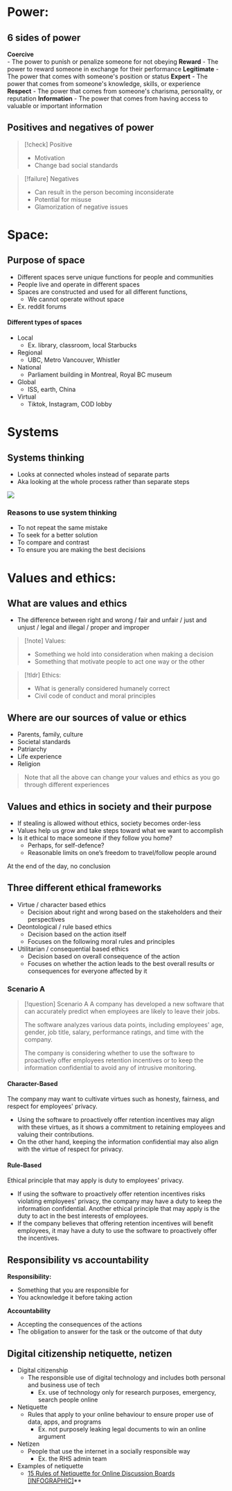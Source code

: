 
# Power: 

## 6 sides of power

**Coercive**   
	-  The power to punish or penalize someone for not obeying
**Reward**
	- The power to reward someone in exchange for their performance
**Legitimate**
	- The power that comes with someone's position or status
**Expert**
	- The power that comes from someone's knowledge, skills, or experience
**Respect** 
	- The power that comes from someone's charisma, personality, or reputation
**Information**
	- The power that comes from having access to valuable or important information

## Positives and negatives of power

>[!check] Positive
>- Motivation
>- Change bad social standards

>[!failure] Negatives
> - Can result in the person becoming inconsiderate  
> - Potential for misuse
> - Glamorization of negative issues


# Space:

## Purpose of space

- Different spaces serve unique functions for people and communities
- People live and operate in different spaces
- Spaces are constructed and used for all different functions,
	- We cannot operate without space
- Ex. reddit forums

#### Different types of spaces

- Local
	- Ex. library, classroom, local Starbucks
- Regional
	- UBC, Metro Vancouver, Whistler
- National
	- Parliament building in Montreal, Royal BC museum
- Global
	- ISS, earth, China
- Virtual
	- Tiktok, Instagram, COD lobby

# Systems

## Systems thinking

- Looks at connected wholes instead of separate parts
- Aka looking at the whole process rather than separate steps

**![](https://lh7-us.googleusercontent.com/jOOQJQJONGqmjdjoQ-R7NxBikMMdduenMLRva029ZJp__yRGw6ncewrFoIAASI1ywqCjrcJoNSg8_XB4fkN673wHjbup-SMKaw_mYSuUW5ExNgQHNHmOhLrcmZSp9TgFnmNuU2-wWIH5UC8_siGp7A)**

### Reasons to use system thinking

- To not repeat the same mistake
- To seek for a better solution
- To compare and contrast
- To ensure you are making the best decisions

# Values and ethics:

## What are values and ethics

- The difference between right and wrong / fair and unfair / just and unjust / legal and illegal / proper and improper

>[!note] Values:  
> - Something we hold into consideration when making a decision
> - Something that motivate people to act one way or the other

>[!tldr] Ethics: 
> - What is generally considered humanely correct
> - Civil code of conduct and moral principles

## Where are our sources of value or ethics

- Parents, family, culture
- Societal standards
- Patriarchy
- Life experience
- Religion

> Note that all the above can change your values and ethics as you go through different experiences

## Values and ethics in society and their purpose

- If stealing is allowed without ethics, society becomes order-less
- Values help us grow and take steps toward what we want to accomplish
- Is it ethical to mace someone if they follow you home?
	- Perhaps, for self-defence?
	- Reasonable limits on one’s freedom to travel/follow people around

At the end of the day, no conclusion

## Three different ethical frameworks

- Virtue / character based ethics
	- Decision about right and wrong based on the stakeholders and their perspectives
- Deontological / rule based ethics
	- Decision based on the action itself 
	- Focuses on the following moral rules and principles
- Utilitarian / consequential based ethics
	- Decision based on overall consequence of the action
	- Focuses on whether the action leads to the best overall results or consequences for everyone affected by it

### Scenario A

>[!question] Scenario A
>A company has developed a new software that can accurately predict when employees are likely to leave their jobs.
>
>The software analyzes various data points, including employees' age, gender, job title, salary, performance ratings, and time with the company.
>
>The company is considering whether to use the software to proactively offer employees retention incentives or to keep the information confidential to avoid any of intrusive monitoring.


#### Character-Based
The company may want to cultivate virtues such as honesty, fairness, and respect for employees' privacy. 
- Using the software to proactively offer retention incentives may align with these virtues, as it shows a commitment to retaining employees and valuing their contributions.
- On the other hand, keeping the information confidential may also align with the virtue of respect for privacy.

#### Rule-Based

Ethical principle that may apply is duty to employees' privacy. 
- If using the software to proactively offer retention incentives risks violating employees' privacy, the company may have a duty to keep the information confidential.
Another ethical principle that may apply
is the duty to act in the best interests of
employees.
- If the company believes that offering retention incentives will benefit employees, it may have a duty to use the software to proactively offer the incentives.

## Responsibility vs accountability

**Responsibility:**
- Something that you are responsible for
- You acknowledge it before taking action

**Accountability**
- Accepting the consequences of the actions
- The obligation to answer for the task or the outcome of that duty


## Digital citizenship netiquette, netizen

- Digital citizenship
	- The responsible use of digital technology and includes both personal and business use of tech
		- Ex. use of technology only for research purposes, emergency, search people online
- Netiquette 
	- Rules that apply to your online behaviour to ensure proper use of data, apps, and programs
		- Ex. not purposely leaking legal documents to win an online argument
- Netizen
	- People that use the internet in a socially responsible way
		- Ex. the RHS admin team
- Examples of netiquette
    - [15 Rules of Netiquette for Online Discussion Boards [INFOGRAPHIC]](https://blogs.onlineeducation.touro.edu/15-rules-netiquette-online-discussion-boards/)**